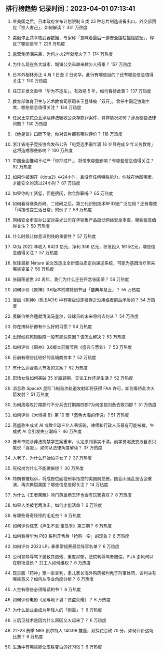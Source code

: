 
## 排行榜趋势 记录时间：2023-04-01 07:13:41
  
  1. 继美国之后，日本政府宣布计划限制 6 类 23 种芯片制造设备出口，外交部回应「损人害己」，如何解读？ 331 万热度
    
  2. 美俄停止共享核武器数据，专家称「意味着最后一道安全围栏摇摇欲坠」，释放了哪些信号？ 226 万热度
    
  3. 露营倒闭潮来袭，为何才火2年就熄火了？ 174 万热度
    
  4. 为什么现在各大城市、城镇公交车越来越少人搭乘？ 157 万热度
    
  5. 日本外相林芳正 4 月 1 日至 2 日访华，此行有哪些目的？还有哪些信息值得关注？ 150 万热度
    
  6. 任正非发文重申「华为不造车」，有效期 5 年，如何看待此事？ 137 万热度
    
  7. 教育部体育卫生与艺术教育司原司长王登峰被「双开」，曾任中国足协副主席，哪些信息值得关注？ 134 万热度
    
  8. 任泉王京花企业涉及非法吸收公众存款罪案件，具体情况如何？涉及哪些法律问题？ 130 万热度
    
  9. 《他是谁》口碑下滑，你对该片都有哪些评价？ 118 万热度
    
  10. 浙江省电子竞技协会发布公告「电竞选手需年满 18 岁且完成 9 年义务教育」这将造成哪些影响？ 100 万热度
    
  11. 中国全面推动不动产「带押过户」，将带来哪些影响？有哪些信息值得关注？ 92 万热度
    
  12. 如果你被困在《dota2》中24小时，且没有任何特殊能力，你躲在地图哪里，才能安全的活过24小时？ 67 万热度
    
  13. 如果你的工资低，但是很闲，你会辞职吗？ 65 万热度
    
  14. 如何看待继条形码、二维码之后，第三代识别技术RFID被广泛应用？还有哪些「科技改变生活日常」的例子？ 59 万热度
    
  15. 网络安全审查办公室对美光公司在华销售产品启动网络安全审查，哪些信息值得关注？ 58 万热度
    
  16. 什么时候让你意识到钱的重要性？ 57 万热度
    
  17. 华为 2022 年收入 6423 亿元，净利 356 亿元，研发投入 1615亿元，哪些信息值得关注？ 57 万热度
    
  18. 张锋最新 Nature 论文改造出全新蛋白质定向递送系统，可能为基因治疗带来哪些变革？ 56 万热度
    
  19. 张国荣逝世 20 周年，我们为什么还在怀念张国荣？ 56 万热度
    
  20. 如何评价《原神》3.6版本前瞻特别节目「盛典与慧业」？ 55 万热度
    
  21. 漫画《死神》(BLEACH) 中有哪些设定被弃之没用或者前后矛盾的？ 54 万热度
    
  22. 曼联价格合适就清洗马奎尔，该球员的未来将何去何从？ 54 万热度
    
  23. 你在搞科研都有什么好的习惯？ 54 万热度
    
  24. 出现线程死锁缺陷一般有那些原因？该怎么解决？ 53 万热度
    
  25. 如何评价《原神》3.6版本前瞻节目《盛典与慧业》？ 53 万热度
    
  26. 目前有哪些比较好的高端商务本？ 52 万热度
    
  27. 有什么适合愚人节发的文案？ 52 万热度
    
  28. 职场女性如何突破 35 岁瓶颈期，无论工作还是生活？ 52 万热度
    
  29. 消息称 SpaceX 星际飞船首次轨道发射即将获得 FAA 许可，如何看待此次火箭发射？ 51 万热度
    
  30. 为何周瑜攻打南郡时不分兵去打荆南四郡?为何坐视刘备去取四郡？ 51 万热度
    
  31. 如何评价《大侦探 8》第 10 案「蓝色大海的传说」? 51 万热度
    
  32. 高盛称生成式 AI 或致全球三亿人丢饭碗，律师和行政人员最有可能被裁，生成式 AI 会引发失业潮吗？ 46 万热度
    
  33. 豫章书院涉非法拘禁学生案重审，认定原判事实不清，前学员喝洗衣液自杀只敢说「误服」，如何从法律角度解读？ 37 万热度
    
  34. 人老了，为什么开始怕子女了？ 37 万热度
    
  35. 死松树为什么不能做柴烧？ 30 万热度
    
  36. 特朗普被起诉，将成首位面临刑事指控的美国前总统，国会山骚乱是否会重演，再次撕裂美国？哪些信息值得关注？ 14 万热度
    
  37. 为什么《王者荣耀》冷门英雄杨玉环也会有玩家喜欢？ 8 万热度
    
  38. 如果人类被老鹰攻击，如何才能活命？ 6 万热度
    
  39. 有哪些奇奇怪怪的毛毛虫？ 6 万热度
    
  40. 如何评价综艺《声生不息·宝岛季》第三期？ 6 万热度
    
  41. 如何看待华为 P60 系列开售后「抢购一空」的现象？ 6 万热度
    
  42. 如何评价 2023 LPL 春季常规赛最佳阵容名单？ 6 万热度
    
  43. 公司领导辱骂下属致其自残、重度抑郁，法院判辱骂者赔偿，PUA 歪风何以在职场滋长？ 打工人如何维权？ 6 万热度
    
  44. 现实版「药神」案一审宣判，患儿家长海外购药被判免于刑事处罚，该判决有哪些意义？如何从专业角度分析？ 6 万热度
    
  45. 人生有哪些必须精读的书？ 6 万热度
    
  46. 如何评价电影《龙与地下城：侠盗荣耀》？ 6 万热度
    
  47. 为什么副业会成为年轻人的「刚需」？ 6 万热度
    
  48. 三后卫战术是因为什么原因又火起来了？ 6 万热度
    
  49. 22-23 赛季 NBA 凯尔特人 140:99 雄鹿，双探花合砍 70 分，如何评价这场比赛？ 6 万热度
    
  50. 生活中有哪些能让皮肤变白的好习惯？ 6 万热度
    